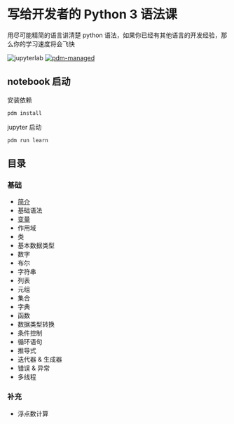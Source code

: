 # 写给开发者的 Python 3 语法课

用尽可能精简的语言讲清楚 python 语法，如果你已经有其他语言的开发经验，那么你的学习速度将会飞快

![jupyterlab](https://img.shields.io/badge/jupyterlab-F37626)
[![pdm-managed](https://img.shields.io/badge/pdm-managed-blueviolet)](https://pdm.fming.dev)

## notebook 启动

安装依赖

`pdm install`

jupyter 启动

`pdm run learn`

## 目录

### 基础

- [简介](http://nbviewer.jupyter.org/github/binghuis/python3-course-for-devs/blob/main/src/python3_course_for_devs/notebooks/intro.ipynb)
- 基础语法
- [变量](http://nbviewer.jupyter.org/github/binghuis/python3-course-for-devs/blob/main/src/python3_course_for_devs/notebooks/var.ipynb)
- 作用域
- 类
- 基本数据类型
- 数字
- 布尔
- 字符串
- 列表
- 元组
- 集合
- 字典
- 函数
- 数据类型转换
- 条件控制
- 循环语句
- 推导式
- 迭代器 & 生成器
- 错误 & 异常
- 多线程

### 补充

- 浮点数计算



